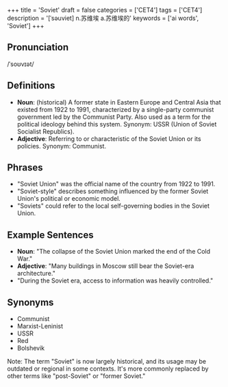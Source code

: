 +++
title = 'Soviet'
draft = false
categories = ['CET4']
tags = ['CET4']
description = '[ˈsəuviet] n.苏维埃 a.苏维埃的'
keywords = ['ai words', 'Soviet']
+++

## Pronunciation
/ˈsoʊvɪət/

## Definitions
- **Noun**: (historical) A former state in Eastern Europe and Central Asia that existed from 1922 to 1991, characterized by a single-party communist government led by the Communist Party. Also used as a term for the political ideology behind this system. Synonym: USSR (Union of Soviet Socialist Republics).
- **Adjective**: Referring to or characteristic of the Soviet Union or its policies. Synonym: Communist.

## Phrases
- "Soviet Union" was the official name of the country from 1922 to 1991.
- "Soviet-style" describes something influenced by the former Soviet Union's political or economic model.
- "Soviets" could refer to the local self-governing bodies in the Soviet Union.

## Example Sentences
- **Noun**: "The collapse of the Soviet Union marked the end of the Cold War."
- **Adjective**: "Many buildings in Moscow still bear the Soviet-era architecture."
- "During the Soviet era, access to information was heavily controlled."

## Synonyms
- Communist
- Marxist-Leninist
- USSR
- Red
- Bolshevik

Note: The term "Soviet" is now largely historical, and its usage may be outdated or regional in some contexts. It's more commonly replaced by other terms like "post-Soviet" or "former Soviet."

